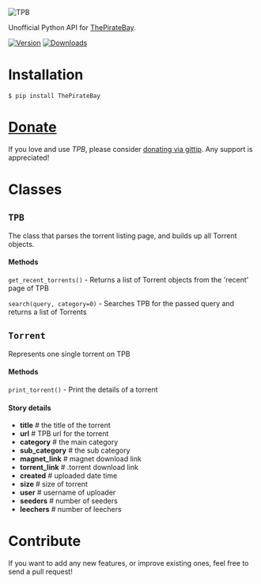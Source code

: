 ![TPB](http://www.goel.im/images/tpb.jpg)

Unofficial Python API for [ThePirateBay](http://thepiratebay.sx/).

[![Version](https://pypip.in/v/ThePirateBay/badge.png)](https://crate.io/packages/ThePirateBay/)   [![Downloads](https://pypip.in/d/ThePirateBay/badge.png)](https://crate.io/packages/ThePirateBay/)

Installation
=============

    $ pip install ThePirateBay


[Donate](https://www.gittip.com/Karan%20Goel/)
=============

If you love and use *TPB*, please consider [donating via gittip](https://www.gittip.com/Karan%20Goel/). Any support is appreciated!


Classes
==========

## `TPB`

The class that parses the torrent listing page, and builds up all Torrent objects.

#### Methods

`get_recent_torrents()` - Returns a list of Torrent objects from the 'recent' page of TPB

`search(query, category=0)` - Searches TPB for the passed query and returns a list of Torrents

## `Torrent`

Represents one single torrent on TPB

#### Methods

`print_torrent()` - Print the details of a torrent

#### Story details

* **title** # the title of the torrent
* **url** # TPB url for the torrent
* **category** # the main category
* **sub_category** # the sub category
* **magnet_link** # magnet download link
* **torrent_link** # .torrent download link
* **created** # uploaded date time
* **size** # size of torrent
* **user** # username of uploader
* **seeders** # number of seeders
* **leechers** # number of leechers
        
Contribute
========

If you want to add any new features, or improve existing ones, feel free to send a pull request!